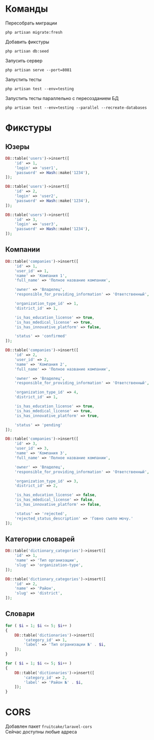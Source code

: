 # Команды

Пересобрать миграции
```
php artisan migrate:fresh
```
Добавить фикстуры
```
php artisan db:seed
```
Запусить сервер
```
php artisan serve --port=8081
```
Запустить тесты
```
php artisan test --env=testing
```
Запустить тесты параллельно с пересозданием БД
```
php artisan test --env=testing --parallel --recreate-databases
```

# Фикстуры

## Юзеры

``` php
DB::table('users')->insert([
    'id' => 1,
    'login' => 'user1',
    'password' => Hash::make('1234'),
]);
```
``` php
DB::table('users')->insert([
    'id' => 2,
    'login' => 'user2',
    'password' => Hash::make('1234'),
]);
```
``` php
DB::table('users')->insert([
    'id' => 3,
    'login' => 'user3',
    'password' => Hash::make('1234'),
]);
```
## Компании

``` php
DB::table('companies')->insert([
    'id' => 1,
    'user_id' => 1,
    'name' => 'Компания 1',
    'full_name' => 'Полное название компании',

    'owner' => 'Владелец',
    'responsible_for_providing_information' => 'Ответственный',

    'organization_type_id' => 1,
    'district_id' => 1,

    'is_has_education_license' => true,
    'is_has_mdedical_license' => true,
    'is_has_innovative_platform' => false,

    'status' => 'confirmed'
]);
```
``` php
DB::table('companies')->insert([
    'id' => 2,
    'user_id' => 2,
    'name' => 'Компания 2',
    'full_name' => 'Полное название компании',

    'owner' => 'Владелец',
    'responsible_for_providing_information' => 'Ответственный',

    'organization_type_id' => 4,
    'district_id' => 1,

    'is_has_education_license' => true,
    'is_has_mdedical_license' => true,
    'is_has_innovative_platform' => true,

    'status' => 'pending'
]);
```
``` php
DB::table('companies')->insert([
    'id' => 3,
    'user_id' => 3,
    'name' => 'Компания 3',
    'full_name' => 'Полное название компании',

    'owner' => 'Владелец',
    'responsible_for_providing_information' => 'Ответственный',

    'organization_type_id' => 3,
    'district_id' => 2,

    'is_has_education_license' => false,
    'is_has_mdedical_license' => false,
    'is_has_innovative_platform' => false,

    'status' => 'rejected',
    'rejected_status_description' => 'Говно съело мочу.'
]);
```

## Категории словарей

``` php
DB::table('dictionary_categories')->insert([
    'id' => 1,
    'name' => 'Тип организации',
    'slug' => 'organization-type',
]);
```
``` php
DB::table('dictionary_categories')->insert([
    'id' => 2,
    'name' => 'Район',
    'slug' => 'district',
]);
```

## Словари

``` php
for ( $i = 1; $i <= 5; $i++ )
{
    DB::table('dictionaries')->insert([
        'category_id' => 1,
        'label' => 'Тип огранизации №' . $i,
    ]);
}
```
``` php
for ( $i = 1; $i <= 5; $i++ )
{
    DB::table('dictionaries')->insert([
        'category_id' => 2,
        'label' => 'Район №' . $i,
    ]);
}
```

# CORS

Добавлен пакет ```fruitcake/laravel-cors```
<br>
Сейчас доступны любые адреса 
